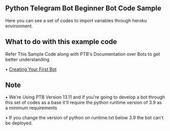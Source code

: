 ## Python Telegram Bot Beginner Bot Code Sample

Here you can see a set of codes to import variables through heroku environment.

## What to do with this example code

Refer This Sample Code along with PTB's Documentation over Bots
to get better understanding 

• [Creating Your First Bot](https://github.com/python-telegram-bot/python-telegram-bot/wiki/Extensions-%E2%80%93-Your-first-Bot)


## Note

• We're Using PTB Version 13.11 and if you're going to develop a bot through this set of codes as a base
it'll require the python runtime version of 3.9 as a minimum requirements 

• If you change the version of python on runtime.txt below 3.9 the bot can't be deployed.
